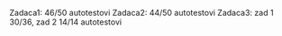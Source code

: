 
Zadaca1: 46/50 autotestovi
Zadaca2: 44/50 autotestovi
Zadaca3: zad 1 30/36, zad 2 14/14 autotestovi 
